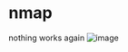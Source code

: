 # nmap
nothing works
again
![image](https://user-images.githubusercontent.com/93138173/224532567-361137d9-0ac9-4b86-a0b3-3f3de94567e0.png)
